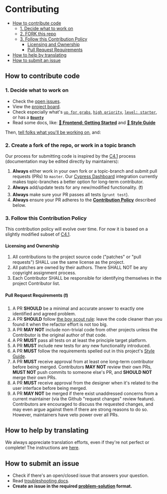 # Contributing

- [How to contribute code](#how-to-contribute-code)
    - [1. Decide what to work on](#1-decide-what-to-work-on)
    - [2. FORK this repo](#2-fork-this-repo)
    - [3. Follow this Contribution Policy](#3-follow-this-contribution-policy)
        - [Licensing and Ownership](#licensing-and-ownership)
        - [Pull Request Requirements](#pull-request-requirements)
- [How to help by translating](#how-to-help-by-translating)
- [How to submit an issue](#how-to-submit-an-issue)

## How to contribute code

### 1. Decide what to work on

- Check the [open issues](https://github.com/okTurtles/group-income/issues).
- View the [project board](https://github.com/okTurtles/group-income/projects).
- Check especially what's [`up for grabs`](../../labels/Note%3AUp-for-grabs), [`high priority`](../../labels/Priority%3AHigh), [`level: starter`](../../labels/Level%3AStarter), or has a **[`Bounty`](https://github.com/okTurtles/group-income/issues?q=is%3Aopen+is%3Aissue+label%3ANote%3ABounty)**
- Read some docs, like: __[:book: Frontend: Getting Started](docs/Getting-Started-frontend.md)__ and  __[:book: Style Guide](docs/Style-Guide.md)__

Then, [tell folks what you'll be working on](https://gitter.im/okTurtles/group-income), and:

### 2. Create a fork of the repo, or work in a topic branch

Our process for submitting code is inspired by the [C4.1](http://hintjens.com/blog:93) process (documentation may be edited directly by maintainers):

1. **Always** either work in your own fork or a topic-branch and submit pull requests (PRs) to `master`. Our [Cypress Dashboard](https://dashboard.cypress.io/) integration currently makes topic-branches a better option for long-term contributor.
2. **Always** add/update tests for any new/modified functionality. (:exclamation:)
3. **Always** make sure your PR passes all tests (`grunt test`).
4. **Always** ensure your PR adheres to the **[Contribution Policy](#contribution-policy)** described below.

### 3. Follow this Contribution Policy

This contribution policy will evolve over time. For now it is based on a slightly modified subset of [C4.1](https://rfc.zeromq.org/spec:42/C4/).

#### Licensing and Ownership

1. All contributions to the project source code ("patches" or "pull requests") SHALL use the same license as the project.
2. All patches are owned by their authors. There SHALL NOT be any copyright assignment process.
3. Each Contributor SHALL be responsible for identifying themselves in the project Contributor list.

#### Pull Request Requirements (:exclamation:)

1. A PR **SHOULD** be a minimal and accurate answer to exactly one identified and agreed problem.
2. A PR **SHOULD** follow [the boy scout rule](https://github.com/okTurtles/group-income/issues/383#issuecomment-383381863): leave the code cleaner than you found it when the refactor effort is not too big.
3. A PR **MAY NOT** include non-trivial code from other projects unless the Contributor is the original author of that code.
4. A PR **MUST** pass all tests on at least the principle target platform.
5. A PR **MUST** include new tests for any new functionality introduced.
6. A PR **MUST** follow the requirements spelled out in this project's [Style Guide](docs/Style-Guide.md).
7. A PR **MUST** receive approval from at least one long-term contributor before being merged. Contributors **MAY NOT** review their own PRs, **MUST NOT** push commits to someone else's PR, and **SHOULD NOT** merge their own PRs.
8. A PR **MUST** receive approval from the designer when it's related to the user interface before being merged.
9. A PR **MAY NOT** be merged if there exist unaddressed concerns from a current maintainer (via the Github "request changes" review feature). Contributors are encouraged to discuss the requested changes, and may even argue against them if there are strong reasons to do so. However, maintainers have veto power over all PRs.

## How to help by translating

We always appreciate translation efforts, even if they're not perfect or complete! The instructions are [here](https://github.com/okTurtles/strings/blob/master/README.md#help-translate-a-language).

## How to submit an issue

- Check if there's an open/closed issue that answers your question.
- Read [troubleshooting docs](docs/Troubleshooting.md).
- **Create an issue in the required [problem-solution](ISSUE_TEMPLATE.md) format.**
